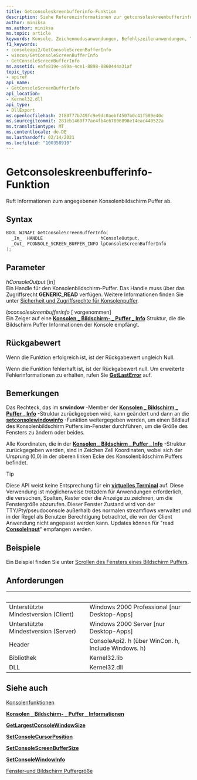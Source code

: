 ```yaml
---
title: Getconsoleskreenbufferinfo-Funktion
description: Siehe Referenzinformationen zur getconsoleskreenbufferinfo-Funktion, die Informationen zum angegebenen Konsolenbildschirm Puffer abruft.
author: miniksa
ms.author: miniksa
ms.topic: article
keywords: Konsole, Zeichenmodusanwendungen, Befehlszeilenanwendungen, Terminalanwendungen, Konsolen-API
f1_keywords:
- consoleapi2/GetConsoleScreenBufferInfo
- wincon/GetConsoleScreenBufferInfo
- GetConsoleScreenBufferInfo
ms.assetid: eafe819e-a99a-4ce1-8898-8860444a31af
topic_type:
- apiref
api_name:
- GetConsoleScreenBufferInfo
api_location:
- Kernel32.dll
api_type:
- DllExport
ms.openlocfilehash: 2f80f77b749fc9e9dc0aebf4507b0c41f589e40c
ms.sourcegitcommit: 281eb1469f77ae4fb4c67806898e14eac440522a
ms.translationtype: MT
ms.contentlocale: de-DE
ms.lasthandoff: 02/14/2021
ms.locfileid: "100358910"
---
```

# <a name="getconsolescreenbufferinfo-function"></a>Getconsoleskreenbufferinfo-Funktion

Ruft Informationen zum angegebenen Konsolenbildschirm Puffer ab.

## <a name="syntax"></a>Syntax

```C
BOOL WINAPI GetConsoleScreenBufferInfo(
  _In_  HANDLE                      hConsoleOutput,
  _Out_ PCONSOLE_SCREEN_BUFFER_INFO lpConsoleScreenBufferInfo
);
```

## <a name="parameters"></a>Parameter

*hConsoleOutput* \[in\]  
Ein Handle für den Konsolenbildschirm-Puffer. Das Handle muss über das Zugriffsrecht **GENERIC\_READ** verfügen. Weitere Informationen finden Sie unter [Sicherheit und Zugriffsrechte für Konsolenpuffer](console-buffer-security-and-access-rights.md).

*lpconsoleskreenbufferinfo* \[ vorgenommen\]  
Ein Zeiger auf eine [**Konsolen \_ Bildschirm- \_ Puffer \_ Info**](console-screen-buffer-info-str.md) Struktur, die die Bildschirm Puffer Informationen der Konsole empfängt.

## <a name="return-value"></a>Rückgabewert

Wenn die Funktion erfolgreich ist, ist der Rückgabewert ungleich Null.

Wenn die Funktion fehlerhaft ist, ist der Rückgabewert null. Um erweiterte Fehlerinformationen zu erhalten, rufen Sie [**GetLastError**](/windows/win32/api/errhandlingapi/nf-errhandlingapi-getlasterror) auf.

## <a name="remarks"></a>Bemerkungen

Das Rechteck, das im **srwindow** -Member der [**Konsolen \_ Bildschirm \_ Puffer \_ Info**](console-screen-buffer-info-str.md) -Struktur zurückgegeben wird, kann geändert und dann an die [**setconsolewindowinfo**](setconsolewindowinfo.md) -Funktion weitergegeben werden, um einen Bildlauf des Konsolenbildschirm Puffers im-Fenster durchführen, um die Größe des Fensters zu ändern oder beides.

Alle Koordinaten, die in der [**Konsolen \_ Bildschirm \_ Puffer \_ Info**](console-screen-buffer-info-str.md) -Struktur zurückgegeben werden, sind in Zeichen Zell Koordinaten, wobei sich der Ursprung (0,0) in der oberen linken Ecke des Konsolenbildschirm Puffers befindet.

> [!TIP]
> Diese API weist keine Entsprechung für ein **[virtuelles Terminal](console-virtual-terminal-sequences.md)** auf. Diese Verwendung ist möglicherweise trotzdem für Anwendungen erforderlich, die versuchen, Spalten, Raster oder die Anzeige zu zeichnen, um die Fenstergröße abzurufen. Dieser Fenster Zustand wird von der TTY/Pty/pseudoconsole außerhalb des normalen streamflows verwaltet und in der Regel als Benutzer Berechtigung betrachtet, die von der Client Anwendung nicht angepasst werden kann. Updates können für "read [**ConsoleInput**](readconsoleinput.md)" empfangen werden.

## <a name="examples"></a>Beispiele

Ein Beispiel finden Sie unter [Scrollen des Fensters eines Bildschirm Puffers](scrolling-a-screen-buffer-s-window.md).

## <a name="requirements"></a>Anforderungen

| &nbsp; | &nbsp; |
|-|-|
| Unterstützte Mindestversion (Client) | Windows 2000 Professional \[nur Desktop-Apps\] |
| Unterstützte Mindestversion (Server) | Windows 2000 Server \[nur Desktop-Apps\] |
| Header | ConsoleApi2. h (über WinCon. h, Include Windows. h) |
| Bibliothek | Kernel32.lib |
| DLL | Kernel32.dll |

## <a name="see-also"></a>Siehe auch

[Konsolenfunktionen](console-functions.md)

[**Konsolen \_ Bildschirm- \_ Puffer \_ Informationen**](console-screen-buffer-info-str.md)

[**GetLargestConsoleWindowSize**](getlargestconsolewindowsize.md)

[**SetConsoleCursorPosition**](setconsolecursorposition.md)

[**SetConsoleScreenBufferSize**](setconsolescreenbuffersize.md)

[**SetConsoleWindowInfo**](setconsolewindowinfo.md)

[Fenster-und Bildschirm Puffergröße](window-and-screen-buffer-size.md)